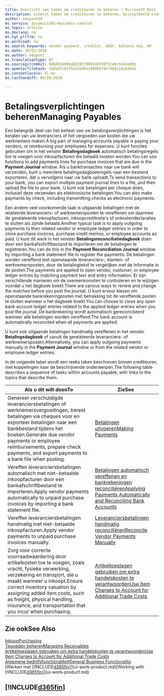 ```yaml
---
title: Overzicht van taken om crediteuren te beheren | Microsoft Docs
description: Schetst taken om crediteuren te beheren, bijvoorbeeld crediteuren betalen of uitgaande betalingen vereffenen met posten om facturen of creditnota's te sluiten.
author: edupont04
ms.service: dynamics365-business-central
ms.topic: article
ms.devlang: na
ms.tgt_pltfrm: na
ms.workload: na
ms.search.keywords: vendor payment, creditor, debt, balance due, AP
ms.date: 10/01/2018
ms.author: edupont
ms.translationtype: HT
ms.sourcegitcommit: 9dbd92409ba02281f008246194f3ce0c53e4e001
ms.openlocfilehash: 3e8a3fcdc792a5b4be180905f9a74b611dcbde5e
ms.contentlocale: nl-be
ms.lasthandoff: 09/28/2018

---
```

# <a name="managing-payables"></a><span data-ttu-id="1847a-103">Betalingsverplichtingen beheren</span><span class="sxs-lookup"><span data-stu-id="1847a-103">Managing Payables</span></span>

<span data-ttu-id="1847a-104">Een belangrijk deel van het beheer van uw betalingsverplichtingen is het betalen van uw leveranciers of het vergoeden van kosten die uw werknemers maken.</span><span class="sxs-lookup"><span data-stu-id="1847a-104">A big part of managing accounts payable is paying your vendors, or reimbursing your employees for expenses.</span></span> <span data-ttu-id="1847a-105">U kunt functies gebruiken om in het venster **Betalingsdagboek** automatisch betalingsregels toe te voegen voor inkoopfacturen die betaald moeten worden.</span><span class="sxs-lookup"><span data-stu-id="1847a-105">You can use functions to add payments lines for purchase invoices that are due in the **Payment Journal** window.</span></span> <span data-ttu-id="1847a-106">Als u banktransacties naar uw bank wilt verzenden, kunt u meerdere betalingsdagboekregels naar een bestand exporteren, dat u vervolgens naar uw bank uploadt.</span><span class="sxs-lookup"><span data-stu-id="1847a-106">To send transactions to your bank, you can export multiple payment journal lines to a file, and then upload the file to your bank.</span></span> <span data-ttu-id="1847a-107">U kunt ook betalingen per cheque doen, inclusief deze verzenden als elektronische betalingen.</span><span class="sxs-lookup"><span data-stu-id="1847a-107">You can also make payments by check, including transmitting checks as electronic payments.</span></span>

<span data-ttu-id="1847a-108">Een andere veel voorkomende taak is uitgaande betalingen met de relateerde leveranciers- of werknemersposten te vereffenen om daarmee de gerelateerde inkoopfacturen, inkoopcreditnota's of onkostendeclaraties te sluiten als zijnde betaald.</span><span class="sxs-lookup"><span data-stu-id="1847a-108">Another typical task is to apply outgoing payments to their related vendor or employee ledger entries in order to close purchase invoices, purchase credit memos, or employee accounts as paid.</span></span> <span data-ttu-id="1847a-109">U kunt dit werk in het venster **Betalingsreconciliatiedagboek** doen door een bankafschriftbestand te importeren om de betalingen te registreren.</span><span class="sxs-lookup"><span data-stu-id="1847a-109">You can do this in the **Payment Reconciliation Journal** window by importing a bank statement file to register the payments.</span></span> <span data-ttu-id="1847a-110">De betalingen worden vereffend met openstaande leveranciers-, klanten- of werknemersposten, door de betalingtekst te vergelijken met de informatie in de posten.</span><span class="sxs-lookup"><span data-stu-id="1847a-110">The payments are applied to open vendor, customer, or employee ledger entries by matching payment text and entry information.</span></span> <span data-ttu-id="1847a-111">Er zijn verschillende manieren om de overeenkomsten te controleren en te wijzigen voordat u het dagboek boekt.</span><span class="sxs-lookup"><span data-stu-id="1847a-111">There are various ways to review and change the matches before you post the journal.</span></span> <span data-ttu-id="1847a-112">U kunt ervoor kiezen om openstaande bankrekeningposten met betrekking tot de vereffende posten te sluiten wanneer u het dagboek boekt.</span><span class="sxs-lookup"><span data-stu-id="1847a-112">You can choose to close any open bank account ledger entries related to the applied ledger entries when you post the journal.</span></span> <span data-ttu-id="1847a-113">De bankrekening wordt automatisch gereconcilieerd wanneer alle betalingen worden vereffend.</span><span class="sxs-lookup"><span data-stu-id="1847a-113">The bank account is automatically reconciled when all payments are applied.</span></span>

<span data-ttu-id="1847a-114">U kunt ook uitgaande betalingen handmatig vereffenen in het venster **Betalingsdagboek** of vanuit de gerelateerde leveranciers- of werknemersposten.</span><span class="sxs-lookup"><span data-stu-id="1847a-114">Alternatively, you can apply outgoing payments manually in the **Payment Journal** window or from the related vendor or employee ledger entries.</span></span>

<span data-ttu-id="1847a-115">In de volgende tabel wordt een reeks taken beschreven binnen crediteuren, met koppelingen naar de beschrijvende onderwerpen.</span><span class="sxs-lookup"><span data-stu-id="1847a-115">The following table describes a sequence of tasks within accounts payable, with links to the topics that describe them.</span></span>

| <span data-ttu-id="1847a-116">Als u dit wilt doen</span><span class="sxs-lookup"><span data-stu-id="1847a-116">To</span></span> | <span data-ttu-id="1847a-117">Zie</span><span class="sxs-lookup"><span data-stu-id="1847a-117">See</span></span> |
| --- | --- |
| <span data-ttu-id="1847a-118">Genereer verschuldigde leveranciersbetalingen of werknemersvergoedingen, bereid betalingen via cheques voor en exporteer betalingen naar een bankbestand tijdens het boeken.</span><span class="sxs-lookup"><span data-stu-id="1847a-118">Generate due vendor payments or employee reimbursements, prepare check payments, and export payments to a bank file when posting.</span></span> |[<span data-ttu-id="1847a-119">Betalingen uitvoeren</span><span class="sxs-lookup"><span data-stu-id="1847a-119">Making Payments</span></span>](payables-make-payments.md) |
| <span data-ttu-id="1847a-120">Vereffen leveranciersbetalingen automatisch met niet-betaalde inkoopfacturen door een bankafschriftbestand te importeren.</span><span class="sxs-lookup"><span data-stu-id="1847a-120">Apply vendor payments automatically to unpaid purchase invoices by importing a bank statement file.</span></span> |[<span data-ttu-id="1847a-121">Betalingen automatisch vereffenen en bankrekeningen reconciliëren</span><span class="sxs-lookup"><span data-stu-id="1847a-121">Applying Payments Automatically and Reconciling Bank Accounts</span></span>](receivables-apply-payments-auto-reconcile-bank-accounts.md) |
| <span data-ttu-id="1847a-122">Vereffen leveranciersbetalingen handmatig met niet-betaalde inkoopfacturen.</span><span class="sxs-lookup"><span data-stu-id="1847a-122">Apply vendor payments to unpaid purchase invoices manually.</span></span> |[<span data-ttu-id="1847a-123">Leveranciersbetalingen handmatig reconciliëren</span><span class="sxs-lookup"><span data-stu-id="1847a-123">Reconcile Vendor Payments Manually</span></span>](payables-how-apply-purchase-transactions-manually.md) |
|<span data-ttu-id="1847a-124">Zorg voor correcte voorraadwaardering door artikelkosten toe te voegen, zoals vracht, fysieke verwerking, verzekering en transport, die u maakt wanneer u inkoopt.</span><span class="sxs-lookup"><span data-stu-id="1847a-124">Ensure correct inventory valuation by assigning added item costs, such as freight, physical handling, insurance, and transportation that you incur when purchasing.</span></span>|[<span data-ttu-id="1847a-125">Artikeltoeslagen gebruiken om extra handelskosten te verantwoorden</span><span class="sxs-lookup"><span data-stu-id="1847a-125">Use Item Charges to Account for Additional Trade Costs</span></span>](payables-how-assign-item-charges.md)|

## <a name="see-also"></a><span data-ttu-id="1847a-126">Zie ook</span><span class="sxs-lookup"><span data-stu-id="1847a-126">See Also</span></span>
[<span data-ttu-id="1847a-127">Inkoop</span><span class="sxs-lookup"><span data-stu-id="1847a-127">Purchasing</span></span>](purchasing-manage-purchasing.md)  
[<span data-ttu-id="1847a-128">Tegoeden beheren</span><span class="sxs-lookup"><span data-stu-id="1847a-128">Managing Receivables</span></span>](receivables-manage-receivables.md)  
[<span data-ttu-id="1847a-129">Artikeltoeslagen gebruiken om extra handelskosten te verantwoorden</span><span class="sxs-lookup"><span data-stu-id="1847a-129">Use Item Charges to Account for Additional Trade Costs</span></span>](payables-how-assign-item-charges.md)  
[<span data-ttu-id="1847a-130">Algemene bedrijfsfunctionaliteit</span><span class="sxs-lookup"><span data-stu-id="1847a-130">General Business Functionality</span></span>](ui-across-business-areas.md)  
<span data-ttu-id="1847a-131">[Werken met [!INCLUDE[d365fin](includes/d365fin_md.md)]](ui-work-product.md)</span><span class="sxs-lookup"><span data-stu-id="1847a-131">[Working with [!INCLUDE[d365fin](includes/d365fin_md.md)]](ui-work-product.md)</span></span>

## [!INCLUDE[d365fin](includes/free_trial_md.md)]  

